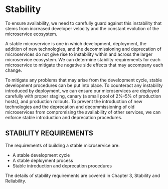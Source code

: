 # Stability

To ensure availability, we need to carefully guard against this
instability that stems from increased developer velocity and the constant evolution of the microservice ecosystem.

A stable microservice is one in which development, deployment, the addition of new technologies, and the decommissioning and deprecation of microservices do not give rise to instability within and across the larger microservice ecosystem. We can determine stability requirements for each microservice to mitigate the negative side effects that may
accompany each change.

To mitigate any problems that may arise from the development cycle, stable development procedures can be put into place. To counteract any instability introduced by deployment, we can ensure our microservices are deployed carefully with proper staging, canary (a small pool of 2%–5% of production hosts), and production rollouts. To prevent the introduction of new technologies and the deprecation and decommissioning of old microservices from compromising the availability of other services, we can enforce stable introduction and deprecation procedures.

## STABILITY REQUIREMENTS

The requirements of building a stable microservice are:

* A stable development cycle
* A stable deployment process
* Stable introduction and deprecation procedures

The details of stability requirements are covered in Chapter 3, Stability and Reliability.